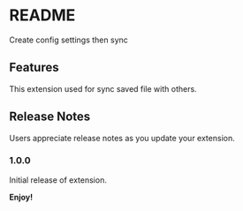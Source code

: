 # README

Create config settings then sync

## Features

This extension used for sync saved file with others.

## Release Notes

Users appreciate release notes as you update your extension.

### 1.0.0

Initial release of extension.

**Enjoy!**

